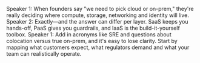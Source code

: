 Speaker 1: When founders say "we need to pick cloud or on-prem," they're really deciding where compute, storage, networking and identity will live.
Speaker 2: Exactly—and the answer can differ per layer. SaaS keeps you hands-off, PaaS gives you guardrails, and IaaS is the build-it-yourself toolbox.
Speaker 1: Add in acronyms like SRE and questions about colocation versus true on-prem, and it's easy to lose clarity. Start by mapping what customers expect, what regulators demand and what your team can realistically operate.
